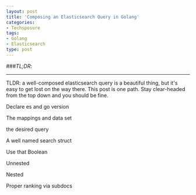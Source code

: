 ```yaml
---
layout: post
title: 'Composing an Elasticsearch Query in Golang'
categories:
- Techsposure
tags:
- Golang
- Elasticsearch
type: post
---
```


###*TL;DR*:

---


TLDR: a well-composed elasticsearch query is a beautiful thing, but it's easy to get lost on the way there. This post is one path. Stay clear-headed from the top down and you should be fine.

Declare es and go version

The mappings and data set

the desired query

A well named search struct

Use that Boolean

Unnested

Nested

Proper ranking via subdocs
